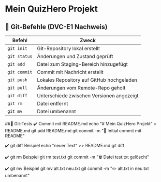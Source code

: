# Mein QuizHero Projekt 
## 🔁 Git-Befehle (DVC-E1 Nachweis)

| Befehl             | Zweck                                          |
|--------------------|-----------------------------------------------|
| `git init`         | Git-Repository lokal erstellt                 |
| `git status`       | Änderungen und Zustand geprüft                |
| `git add`          | Datei zum Staging-Bereich hinzugefügt         |
| `git commit`       | Commit mit Nachricht erstellt                 |
| `git push`         | Lokales Repository auf GitHub hochgeladen     |
| `git pull`         | Änderungen vom Remote-Repo geholt             |
| `git diff`         | Unterschiede zwischen Versionen angezeigt     |
| `git rm`           | Datei entfernt                                |
| `git mv`           | Datei umbenannt                               |



##🧪 Git-Tests
✔️ Commit mit README.md
echo "# Mein QuizHero Projekt" > README.md
git add README.md
git commit -m "📝 Initial commit mit README"

✔️ git diff Beispiel
echo "neuer Text" >> README.md
git diff

✔️ git rm Beispiel
git rm test.txt
git commit -m "🗑️ Datei test.txt gelöscht"

✔️ git mv Beispiel
git mv alt.txt neu.txt
git commit -m "✏️ alt.txt in neu.txt umbenannt"


